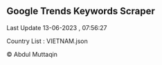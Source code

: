 

## Google Trends Keywords Scraper 
 
Last Update 13-06-2023 , 07:56:27

Country List :
VIETNAM.json



© Abdul Muttaqin 
